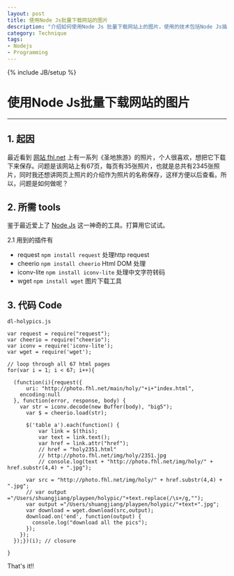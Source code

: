 ```yaml
--- 
layout: post
title: 使用Node Js批量下载网站的图片
description: "介绍如何使用Node Js 批量下载网站上的图片，使用的技术包括Node Js插件的使用，编码转换，HTML DOM处理，Javascript 闭包等等。"
category: Technique
tags: 
- Nodejs
- Programming
---
```


{% include JB/setup %}


# 使用Node Js批量下载网站的图片

----------------

## 1. 起因

最近看到 [网站 fhl.net](http://photo.fhl.net/main/holy/index.html) 上有一系列《圣地旅游》的照片，个人很喜欢，想把它下载下来保存。问题是该网站上有67页，每页有35张照片，也就是总共有2345张照片，同时我还想讲网页上照片的介绍作为照片的名称保存，这样方便以后查看。所以，问题是如何做呢？

## 2. 所需 tools
鉴于最近爱上了 [Node Js](http://nodejs.org/) 这一神奇的工具。打算用它试试。

2.1 用到的插件有

- request `npm install request`  处理http request
- cheerio `npm install cheerio`  Html DOM 处理
- iconv-lite `npm install iconv-lite`  处理中文字符转码
- wget `npm install wget`  图片下载工具


## 3. 代码 Code 

`dl-holypics.js`

```
var request = require("request");
var cheerio = require("cheerio");
var iconv = require('iconv-lite');
var wget = require('wget');

// loop through all 67 html pages
for(var i = 1; i < 67; i++){

  (function(i){request({
      uri: "http://photo.fhl.net/main/holy/"+i+"index.html",
    encoding:null
  }, function(error, response, body) {
    var str = iconv.decode(new Buffer(body), "big5");
      var $ = cheerio.load(str);
     
      $('table a').each(function() {
          var link = $(this);
          var text = link.text();
          var href = link.attr("href");
          // href = "holy2351.html"
          // http://photo.fhl.net/img/holy/2351.jpg
          // console.log(text + "http://photo.fhl.net/img/holy/" + href.substr(4,4) + ".jpg");

      var src = "http://photo.fhl.net/img/holy/" + href.substr(4,4) + ".jpg";
      // var output ="/Users/shuangjiang/playpen/holypic/"+text.replace(/\s+/g,"");
      var output ="/Users/shuangjiang/playpen/holypic/"+text+".jpg";
      var download = wget.download(src,output);
      download.on('end', function(output) {
        console.log("download all the pics");
      });
    });
  });})(i); // closure

}

```


That's it!!









